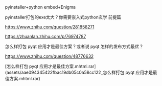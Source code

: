 pyinstaller+python embed+Enigma



pyinstaller打包的exe太大？你需要嵌入式python玄学 前提篇

https://www.zhihu.com/question/281858271

https://zhuanlan.zhihu.com/p/76974787



怎么样打包 pyqt 应用才是最佳方案？或者说 pyqt 怎样的发布方式最优？

https://www.zhihu.com/question/48776632

 [怎么样打包 pyqt 应用才是最佳方案.mhtml.rar](assets/aae094345422fbac19db05c0a58cc122_怎么样打包 pyqt 应用才是最佳方案.mhtml.rar) 



